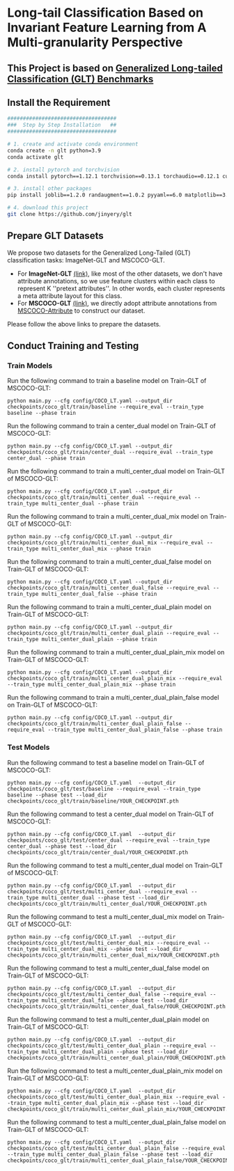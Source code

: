 # Long-tail Classification Based on Invariant Feature Learning from A Multi-granularity Perspective
## This Project is based on [Generalized Long-tailed Classification (GLT) Benchmarks](https://github.com/KaihuaTang/Generalized-Long-Tailed-Benchmarks.pytorch)

## Install the Requirement
```bash
###################################
###  Step by Step Installation   ##
###################################

# 1. create and activate conda environment
conda create -n glt python=3.9
conda activate glt

# 2. install pytorch and torchvision
conda install pytorch==1.12.1 torchvision==0.13.1 torchaudio==0.12.1 cudatoolkit=11.3 -c pytorch

# 3. install other packages
pip install joblib==1.2.0 randaugment==1.0.2 pyyaml==6.0 matplotlib==3.7.1 tqdm==4.65.0 scikit-learn==1.2.2 numpy==1.23

# 4. download this project
git clone https://github.com/jinyery/glt
```

## Prepare GLT Datasets
We propose two datasets for the Generalized Long-Tailed (GLT) classification tasks: ImageNet-GLT and MSCOCO-GLT. 
- For **ImageNet-GLT** [(link)](https://github.com/KaihuaTang/Generalized-Long-Tailed-Benchmarks.pytorch/tree/main/_ImageNetGeneration), like most of the other datasets, we don't have attribute annotations, so we use feature clusters within each class to represent K ''pretext attributes''. In other words, each cluster represents a meta attribute layout for this class.
- For **MSCOCO-GLT** [(link)](https://github.com/KaihuaTang/Generalized-Long-Tailed-Benchmarks.pytorch/tree/main/_COCOGeneration), we directly adopt attribute annotations from [MSCOCO-Attribute](https://github.com/genp/cocottributes) to construct our dataset.

Please follow the above links to prepare the datasets.

## Conduct Training and Testing

### Train Models
Run the following command to train a baseline model on Train-GLT of MSCOCO-GLT:
```
python main.py --cfg config/COCO_LT.yaml --output_dir checkpoints/coco_glt/train/baseline --require_eval --train_type baseline --phase train
```

Run the following command to train a center_dual model on Train-GLT of MSCOCO-GLT:
```
python main.py --cfg config/COCO_LT.yaml --output_dir checkpoints/coco_glt/train/center_dual --require_eval --train_type center_dual --phase train
```

Run the following command to train a multi_center_dual model on Train-GLT of MSCOCO-GLT:
```
python main.py --cfg config/COCO_LT.yaml --output_dir checkpoints/coco_glt/train/multi_center_dual --require_eval --train_type multi_center_dual --phase train
```

Run the following command to train a multi_center_dual_mix model on Train-GLT of MSCOCO-GLT:
```
python main.py --cfg config/COCO_LT.yaml --output_dir checkpoints/coco_glt/train/multi_center_dual_mix --require_eval --train_type multi_center_dual_mix --phase train
```

Run the following command to train a multi_center_dual_false model on Train-GLT of MSCOCO-GLT:
```
python main.py --cfg config/COCO_LT.yaml --output_dir checkpoints/coco_glt/train/multi_center_dual_false --require_eval --train_type multi_center_dual_false --phase train
```

Run the following command to train a multi_center_dual_plain model on Train-GLT of MSCOCO-GLT:
```
python main.py --cfg config/COCO_LT.yaml --output_dir checkpoints/coco_glt/train/multi_center_dual_plain --require_eval --train_type multi_center_dual_plain --phase train
```

Run the following command to train a multi_center_dual_plain_mix model on Train-GLT of MSCOCO-GLT:
```
python main.py --cfg config/COCO_LT.yaml --output_dir checkpoints/coco_glt/train/multi_center_dual_plain_mix --require_eval --train_type multi_center_dual_plain_mix --phase train
```

Run the following command to train a multi_center_dual_plain_false model on Train-GLT of MSCOCO-GLT:
```
python main.py --cfg config/COCO_LT.yaml --output_dir checkpoints/coco_glt/train/multi_center_dual_plain_false --require_eval --train_type multi_center_dual_plain_false --phase train
```


### Test Models
Run the following command to test a baseline model on Train-GLT of MSCOCO-GLT:
```
python main.py --cfg config/COCO_LT.yaml  --output_dir checkpoints/coco_glt/test/baseline --require_eval --train_type baseline --phase test --load_dir checkpoints/coco_glt/train/baseline/YOUR_CHECKPOINT.pth
```

Run the following command to test a center_dual model on Train-GLT of MSCOCO-GLT:
```
python main.py --cfg config/COCO_LT.yaml  --output_dir checkpoints/coco_glt/test/center_dual --require_eval --train_type center_dual --phase test --load_dir checkpoints/coco_glt/train/center_dual/YOUR_CHECKPOINT.pth
```

Run the following command to test a multi_center_dual model on Train-GLT of MSCOCO-GLT:
```
python main.py --cfg config/COCO_LT.yaml  --output_dir checkpoints/coco_glt/test/multi_center_dual --require_eval --train_type multi_center_dual --phase test --load_dir checkpoints/coco_glt/train/multi_center_dual/YOUR_CHECKPOINT.pth
```

Run the following command to test a multi_center_dual_mix model on Train-GLT of MSCOCO-GLT:
```
python main.py --cfg config/COCO_LT.yaml  --output_dir checkpoints/coco_glt/test/multi_center_dual_mix --require_eval --train_type multi_center_dual_mix --phase test --load_dir checkpoints/coco_glt/train/multi_center_dual_mix/YOUR_CHECKPOINT.pth
```

Run the following command to test a multi_center_dual_false model on Train-GLT of MSCOCO-GLT:
```
python main.py --cfg config/COCO_LT.yaml  --output_dir checkpoints/coco_glt/test/multi_center_dual_false --require_eval --train_type multi_center_dual_false --phase test --load_dir checkpoints/coco_glt/train/multi_center_dual_false/YOUR_CHECKPOINT.pth
```

Run the following command to test a multi_center_dual_plain model on Train-GLT of MSCOCO-GLT:
```
python main.py --cfg config/COCO_LT.yaml  --output_dir checkpoints/coco_glt/test/multi_center_dual_plain --require_eval --train_type multi_center_dual_plain --phase test --load_dir checkpoints/coco_glt/train/multi_center_dual_plain/YOUR_CHECKPOINT.pth
```

Run the following command to test a multi_center_dual_plain_mix model on Train-GLT of MSCOCO-GLT:
```
python main.py --cfg config/COCO_LT.yaml  --output_dir checkpoints/coco_glt/test/multi_center_dual_plain_mix --require_eval --train_type multi_center_dual_plain_mix --phase test --load_dir checkpoints/coco_glt/train/multi_center_dual_plain_mix/YOUR_CHECKPOINT.pth
```

Run the following command to test a multi_center_dual_plain_false model on Train-GLT of MSCOCO-GLT:
```
python main.py --cfg config/COCO_LT.yaml  --output_dir checkpoints/coco_glt/test/multi_center_dual_plain_false --require_eval --train_type multi_center_dual_plain_false --phase test --load_dir checkpoints/coco_glt/train/multi_center_dual_plain_false/YOUR_CHECKPOINT.pth
```
